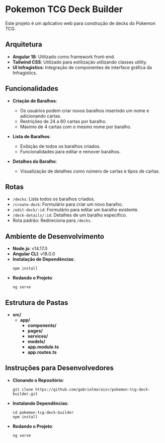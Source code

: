 
# Pokemon TCG Deck Builder

Este projeto é um aplicativo web para construção de decks do Pokemon TCG.

## Arquitetura

- **Angular 18**: Utilizado como framework front-end.
- **Tailwind CSS**: Utilizado para estilização utilizando classes utility.
- **UI Infragistics**: Integração de componentes de interface gráfica da Infragistics.

## Funcionalidades

- **Criação de Baralhos**:
  - Os usuários podem criar novos baralhos inserindo um nome e adicionando cartas.
  - Restrições de 24 a 60 cartas por baralho.
  - Máximo de 4 cartas com o mesmo nome por baralho.

- **Lista de Baralhos**:
  - Exibição de todos os baralhos criados.
  - Funcionalidades para editar e remover baralhos.

- **Detalhes do Baralho**:
  - Visualização de detalhes como número de cartas e tipos de cartas.

## Rotas

- `/decks`: Lista todos os baralhos criados.
- `/create-deck`: Formulário para criar um novo baralho.
- `/edit-deck/:id`: Formulário para editar um baralho existente.
- `/deck-details/:id`: Detalhes de um baralho específico.
- Rota padrão: Redireciona para `/decks`.

## Ambiente de Desenvolvimento

- **Node.js**: v14.17.0
- **Angular CLI**: v18.0.0
- **Instalação de Dependências**:
  ```
  npm install
  ```
- **Rodando o Projeto**:
  ```
  ng serve
  ```

## Estrutura de Pastas

- **src/**
  - **app/**
    - **components/**
    - **pages/**
    - **services/**
    - **models/**
    - **app.module.ts**
    - **app.routes.ts**

## Instruções para Desenvolvedores

- **Clonando o Repositório**:
  ```
  git clone https://github.com/gabrielmoraisr/pokemon-tcg-deck-builder.git
  ```
- **Instalando Dependências**:
  ```
  cd pokemon-tcg-deck-builder
  npm install
  ```
- **Rodando o Projeto**:
  ```
  ng serve
  ```
